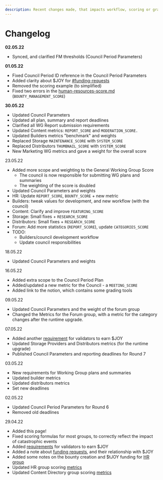 ```yaml
---
description: Recent changes made, that impacts workflow, scoring or grading are added here.
---
```


# Changelog

**02.05.22**

* Synced, and clarified FM thresholds (Council Period Parameters)

**01.05.22**

* Fixed Council Period ID reference in the Council Period Parameters
* Added clarity about $JOY for [#funding-requests](../testnet-rewards.md#funding-requests "mention")
* Removed the scoring example (to simplified)
* Fixed two errors in the [human-resources-score.md](human-resources-score.md "mention") (`BOUNTY_MANAGEMENT_SCORE`)

**30.05.22**

* Updated Council Parameters
* Updated all plan, summary and report deadlines
* Clarified all WG Report submission requirements
* Updated Content metrics: `REPORT_SCORE` and `MODERATION_SCORE.`
* Updated Builders metrics "benchmark" and weights
* Replaced Storage `MAINTENANCE_SCORE`  with `SYSTEM_SCORE`
* Replaced Distributors `THUMBNAIL_SCORE`  with `SYSTEM_SCORE`
* New Marketing WG metrics and gave a weight for the overall score

23.05.22

* Added more scope and weighting to the General Working Group Score
  * The council is now responsible for submitting WG plans and summaries
  * The weighting of the score is doubled
* Updated Council Parameters and weights
* HR: Update `REPORT_SCORE`,  `BOUNTY_SCORE` + new metric
* Builders: tweak values for development, and new workflow (with the council)
* Content: Clarify and improve `FEATURING_SCORE`
* Storage: Small fixes + `RESEARCH_SCORE`
* Distributors: Small fixes + `RESEARCH_SCORE`
* Forum: Add more statistics (`REPORT_SCORE`), update `CATEGORIES_SCORE`
* TODO:
  * Builders/council development workflow
  * Update council responsibilities

18.05.22

* Updated Council Parameters and weights

16.05.22

* Added extra scope to the Council Period Plan
* Added/updated a new metric for the Council - a `MEETING_SCORE`
* Added link to the notion, which contains some grading tools

09.05.22

* Updated Council Parameters and the weight of the forum group
* Changed the Metrics for the Forum group, with a metric for the category changes after the runtime upgrade.

07.05.22

* Added another [requirement](../testnet-rewards.md#validators) for validators to earn $JOY
* Updated Storage Providers and Distributors metrics (for the runtime upgrade)
* Published Council Parameters and reporting deadlines for Round 7

03.05.22

* New requirements for Working Group plans and summaries
* Updated builder metrics
* Updated distributors metrics
* Set new deadlines

02.05.22

* Updated Council Period Parameters for Round 6
* Removed old deadlines

29.04.22

* Added this page!
* Fixed scoring formulas for most groups, to correctly reflect the impact of catastrophic events
* Added [requirements](../testnet-rewards.md#validators) for validators to earn $JOY
* Added a note about [funding requests](../testnet-rewards.md#funding-requests), and their relationship with $JOY
* Added some notes on the bounty creation and $tJOY funding for [HR group](human-resources-score.md#creation)
* Updated HR group scoring [metrics](human-resources-score.md#score)
* Updated Content Directory group scoring [metrics](content-directory-score.md#score)
